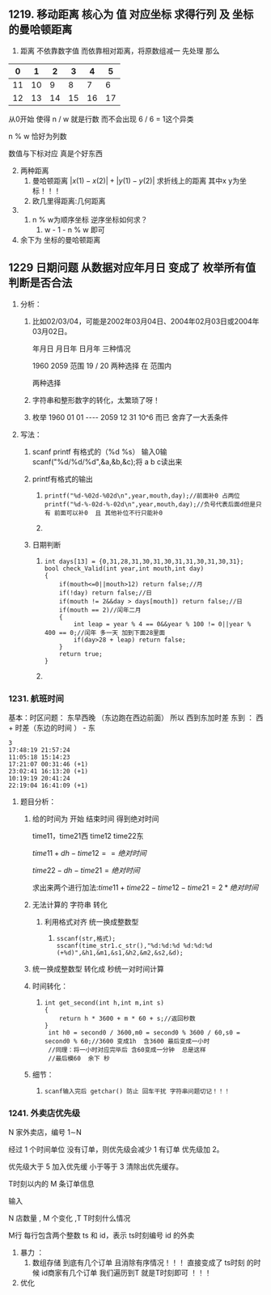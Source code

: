 ## 1219. 移动距离  核心为 值 对应坐标 求得行列  及 坐标的曼哈顿距离

1. 距离 不依靠数字值  而依靠相对距离，将原数组减一  先处理  那么

| 0    | 1    | 2    | 3    | 4    | 5    |
| ---- | ---- | ---- | ---- | ---- | ---- |
| 11   | 10   | 9    | 8    | 7    | 6    |
| 12   | 13   | 14   | 15   | 16   | 17   |

从0开始 使得 n / w 就是行数  而不会出现  6 / 6 = 1这个异类

n % w 恰好为列数

数值与下标对应 真是个好东西

2. 两种距离
   1. 曼哈顿距离 $|x(1)-x(2)| + |y(1) -  y(2)|$  求折线上的距离   其中x y为坐标！！！
   2. 欧几里得距离:几何距离
3. 1. n % w为顺序坐标   逆序坐标如何求？ 
      1. w - 1 - n % w 即可
4. 余下为 坐标的曼哈顿距离

## 1229  日期问题  从数据对应年月日  变成了 枚举所有值  判断是否合法

1. 分析：

   1. 比如02/03/04，可能是2002年03月04日、2004年02月03日或2004年03月02日。

      年月日   月日年  日月年  三种情况

      1960   2059  范围     19  / 20 两种选择 在  范围内

      两种选择 

   2. 字符串和整形数字的转化，太繁琐了呀！

   3. 枚举 1960 01 01 ---- 2059 12 31 10^6 而已  舍弃了一大丢条件

2. 写法：

   1. scanf  printf  有格式的（%d %s） 输入0输  scanf("%d/%d/%d",&a,&b,&c);将 a b c读出来

   2. printf有格式的输出

      1. ~~~
         printf("%d-%02d-%02d\n",year,mouth,day);//前面补0 占两位 
         printf("%d-%-02d-%-02d\n",year,mouth,day);//负号代表后面d但是只有 前面可以补0  且 其他补位不行只能补0
         ~~~

      2. 

   3. 日期判断

      1. ~~~
         int days[13] = {0,31,28,31,30,31,30,31,31,30,31,30,31};
         bool check_Valid(int year,int mouth,int day)
         {
             if(mouth<=0||mouth>12) return false;//月
             if(!day) return false;//日
             if(mouth != 2&&day > days[mouth]) return false;//日
             if(mouth == 2)//闰年二月
             {
                 int leap = year % 4 == 0&&year % 100 != 0||year % 400 == 0;//闰年 多一天 加到下面28里面
                 if(day>28 + leap) return false;
             }
             return true;
         }
         ~~~

      2. 

      

### 1231. 航班时间

基本：时区问题： 东早西晚 （东边跑在西边前面）  所以 西到东加时差  东到  ： 西 + 时差（东边的时间 ） - 东 

~~~
3
17:48:19 21:57:24
11:05:18 15:14:23
17:21:07 00:31:46 (+1)
23:02:41 16:13:20 (+1)
10:19:19 20:41:24
22:19:04 16:41:09 (+1)
~~~



1. 题目分析：

   1. 给的时间为  开始  结束时间  得到绝对时间  

      time11，time21西  time12 time22东

      $time11 + dh - time12 == 绝对时间$ 

      $time22 - dh  - time21 = 绝对时间$

      求出来两个进行加法:$time11 + time22  - time12 -time 21 = 2 * 绝对时间$

   2. 无法计算的 字符串 转化

      1. 利用格式对齐 统一换成整数型 

         1. ~~~
            sscanf(str,格式);
            sscanf(time_str1.c_str(),"%d:%d:%d %d:%d:%d (+%d)",&h1,&m1,&s1,&h2,&m2,&s2,&d);
            ~~~

   3. 统一换成整数型 转化成 秒统一对时间计算

   4. 时间转化：

      1. ~~~
         int get_second(int h,int m,int s)
         {
             return h * 3600 + m * 60 + s;//返回秒数
         }
          int h0 = second0 / 3600,m0 = second0 % 3600 / 60,s0 = second0 % 60;//3600 变成1h  含3600 最后变成一小时 
          //同理：将一小时对应完毕后 含60变成一分钟  总是这样
          //最后模60  余下 秒
         ~~~

   5. 细节：

      1. ~~~
         scanf输入完后 getchar() 防止 回车干扰 字符串问题切记！！！
         ~~~

### 1241. 外卖店优先级



 N 家外卖店，编号 1∼N 

经过 1 个时间单位 没有订单，则优先级会减少 1 有订单	优先级加 2。

优先级大于 5  加入优先缓  小于等于 3		清除出优先缓存。



 T时刻以内的 M 条订单信息

输入

N 店数量  , M 个变化  ,T T时刻什么情况

 M行 每行包含两个整数 ts 和 id，表示 ts时刻编号 id 的外卖

1. 暴力 ：
   1. 数组存储 到底有几个订单 且消除有序情况！！！  直接变成了  ts时刻 的时候 id商家有几个订单   我们遍历到T  就是T时刻即可 ！！！
2. 优化



